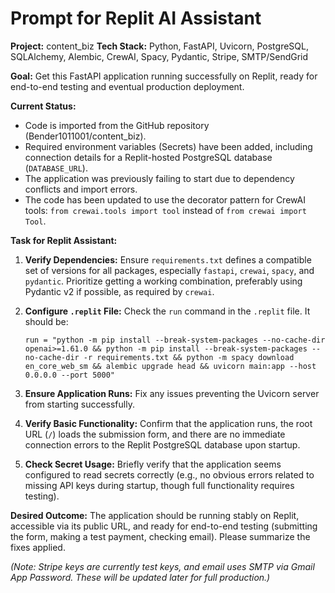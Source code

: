 # Prompt for Replit AI Assistant

**Project:** content_biz
**Tech Stack:** Python, FastAPI, Uvicorn, PostgreSQL, SQLAlchemy, Alembic, CrewAI, Spacy, Pydantic, Stripe, SMTP/SendGrid

**Goal:** Get this FastAPI application running successfully on Replit, ready for end-to-end testing and eventual production deployment.

**Current Status:**
* Code is imported from the GitHub repository (Bender1011001/content_biz).
* Required environment variables (Secrets) have been added, including connection details for a Replit-hosted PostgreSQL database (`DATABASE_URL`).
* The application was previously failing to start due to dependency conflicts and import errors.
* The code has been updated to use the decorator pattern for CrewAI tools: `from crewai.tools import tool` instead of `from crewai import Tool`.

**Task for Replit Assistant:**
1. **Verify Dependencies:** Ensure `requirements.txt` defines a compatible set of versions for all packages, especially `fastapi`, `crewai`, `spacy`, and `pydantic`. Prioritize getting a working combination, preferably using Pydantic v2 if possible, as required by `crewai`.

2. **Configure `.replit` File:** Check the `run` command in the `.replit` file. It should be:
   ```
   run = "python -m pip install --break-system-packages --no-cache-dir openai>=1.61.0 && python -m pip install --break-system-packages --no-cache-dir -r requirements.txt && python -m spacy download en_core_web_sm && alembic upgrade head && uvicorn main:app --host 0.0.0.0 --port 5000"
   ```

3. **Ensure Application Runs:** Fix any issues preventing the Uvicorn server from starting successfully.

4. **Verify Basic Functionality:** Confirm that the application runs, the root URL (`/`) loads the submission form, and there are no immediate connection errors to the Replit PostgreSQL database upon startup.

5. **Check Secret Usage:** Briefly verify that the application seems configured to read secrets correctly (e.g., no obvious errors related to missing API keys during startup, though full functionality requires testing).

**Desired Outcome:**
The application should be running stably on Replit, accessible via its public URL, and ready for end-to-end testing (submitting the form, making a test payment, checking email). Please summarize the fixes applied.

*(Note: Stripe keys are currently test keys, and email uses SMTP via Gmail App Password. These will be updated later for full production.)*
